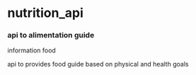 # nutrition_api


### api to alimentation guide


information food



api to provides food guide based on physical and health goals
